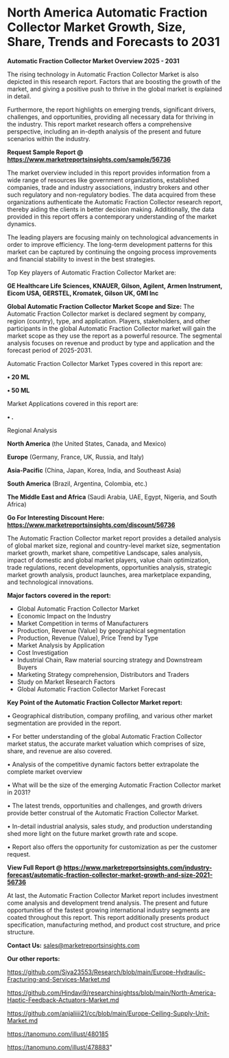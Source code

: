 # North America Automatic Fraction Collector Market Growth, Size, Share, Trends and Forecasts to 2031

<Strong> Automatic Fraction Collector Market Overview 2025 - 2031</strong>

The rising technology in Automatic Fraction Collector Market is also depicted in this research report. Factors that are boosting the growth of the market, and giving a positive push to thrive in the global market is explained in detail.

Furthermore, the report highlights on emerging trends, significant drivers, challenges, and opportunities, providing all necessary data for thriving in the industry. This report market research offers a comprehensive perspective, including an in-depth analysis of the present and future scenarios within the industry.

<strong>Request Sample Report @ <a href=https://www.marketreportsinsights.com/sample/56736>https://www.marketreportsinsights.com/sample/56736</a></strong>

The market overview included in this report provides information from a wide range of resources like government organizations, established companies, trade and industry associations, industry brokers and other such regulatory and non-regulatory bodies. The data acquired from these organizations authenticate the Automatic Fraction Collector research report, thereby aiding the clients in better decision making. Additionally, the data provided in this report offers a contemporary understanding of the market dynamics.

The leading players are focusing mainly on technological advancements in order to improve efficiency. The long-term development patterns for this market can be captured by continuing the ongoing process improvements and financial stability to invest in the best strategies.

Top Key players of Automatic Fraction Collector Market are:

<strong>GE Healthcare Life Sciences, KNAUER, Gilson, Agilent, Armen Instrument, Eicom USA, GERSTEL, Kromatek, Gilson UK, GMI Inc</strong>

<strong><b>Global Automatic Fraction Collector Market Scope and Size:</b></strong>
The Automatic Fraction Collector market is declared segment by company, region (country), type, and application. Players, stakeholders, and other participants in the global Automatic Fraction Collector market will gain the market scope as they use the report as a powerful resource. The segmental analysis focuses on revenue and product by type and application and the forecast period of 2025-2031.

Automatic Fraction Collector Market Types covered in this report are:

<strong>• 20 ML

• 50 ML</strong>

Market Applications covered in this report are:

<strong>• .</strong> 

Regional Analysis

<strong>North America</strong> (the United States, Canada, and Mexico)

<strong>Europe</strong> (Germany, France, UK, Russia, and Italy)

<strong>Asia-Pacific</strong> (China, Japan, Korea, India, and Southeast Asia)

<strong>South America</strong> (Brazil, Argentina, Colombia, etc.)

<strong>The Middle East and Africa</strong> (Saudi Arabia, UAE, Egypt, Nigeria, and South Africa)

<strong>Go For Interesting Discount Here: <a href=https://www.marketreportsinsights.com/discount/56736>https://www.marketreportsinsights.com/discount/56736</a></strong>

The Automatic Fraction Collector market report provides a detailed analysis of global market size, regional and country-level market size, segmentation market growth, market share, competitive Landscape, sales analysis, impact of domestic and global market players, value chain optimization, trade regulations, recent developments, opportunities analysis, strategic market growth analysis, product launches, area marketplace expanding, and technological innovations.

<strong><b>Major factors covered in the report:</b></strong>
<ul>
  <li>Global Automatic Fraction Collector Market </li>
  <li>Economic Impact on the Industry</li>
  <li>Market Competition in terms of Manufacturers</li>
  <li>Production, Revenue (Value) by geographical segmentation</li>
  <li>Production, Revenue (Value), Price Trend by Type</li>
  <li>Market Analysis by Application</li>
  <li>Cost Investigation</li>
  <li>Industrial Chain, Raw material sourcing strategy and Downstream Buyers</li>
  <li>Marketing Strategy comprehension, Distributors and Traders</li>
  <li>Study on Market Research Factors</li>
  <li>Global Automatic Fraction Collector Market Forecast</li>
</ul>

<strong><b>Key Point of the Automatic Fraction Collector Market report:</b></strong>

• Geographical distribution, company profiling, and various other market segmentation are provided in the report.

• For better understanding of the global Automatic Fraction Collector market status, the accurate market valuation which comprises of size, share, and revenue are also covered.

• Analysis of the competitive dynamic factors better extrapolate the complete market overview

• What will be the size of the emerging Automatic Fraction Collector market in 2031?

• The latest trends, opportunities and challenges, and growth drivers provide better construal of the Automatic Fraction Collector Market.

• In-detail industrial analysis, sales study, and production understanding shed more light on the future market growth rate and scope.

• Report also offers the opportunity for customization as per the customer request.

<strong><b>View Full Report @ <a href=https://www.marketreportsinsights.com/industry-forecast/automatic-fraction-collector-market-growth-and-size-2021-56736>https://www.marketreportsinsights.com/industry-forecast/automatic-fraction-collector-market-growth-and-size-2021-56736</a></b></strong>


At last, the Automatic Fraction Collector Market report includes investment come analysis and development trend analysis. The present and future opportunities of the fastest growing international industry segments are coated throughout this report. This report additionally presents product specification, manufacturing method, and product cost structure, and price structure.

<strong>Contact Us:</strong>
sales@marketreportsinsights.com

<strong>Our other reports:</strong>

<a href=https://github.com/Siya23553/Research/blob/main/Europe-Hydraulic-Fracturing-and-Services-Market.md>https://github.com/Siya23553/Research/blob/main/Europe-Hydraulic-Fracturing-and-Services-Market.md</a>

<a href=https://github.com/Hindavi9/researchinsightss/blob/main/North-America-Haptic-Feedback-Actuators-Market.md>https://github.com/Hindavi9/researchinsightss/blob/main/North-America-Haptic-Feedback-Actuators-Market.md</a>

<a href=https://github.com/anjaliiii21/cc/blob/main/Europe-Ceiling-Supply-Unit-Market.md>https://github.com/anjaliiii21/cc/blob/main/Europe-Ceiling-Supply-Unit-Market.md</a>

<a href=https://tanomuno.com/illust/480185>https://tanomuno.com/illust/480185</a>

<a href=https://tanomuno.com/illust/478883>https://tanomuno.com/illust/478883</a>"
